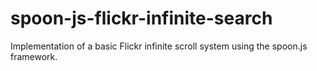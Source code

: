 spoon-js-flickr-infinite-search
===============================

Implementation of a basic Flickr infinite scroll system using the spoon.js framework.